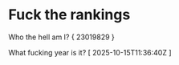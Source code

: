 # Fuck the rankings

Who the hell am I?
{ 23019829 }

What fucking year is it?
[ 2025-10-15T11:36:40Z ]
